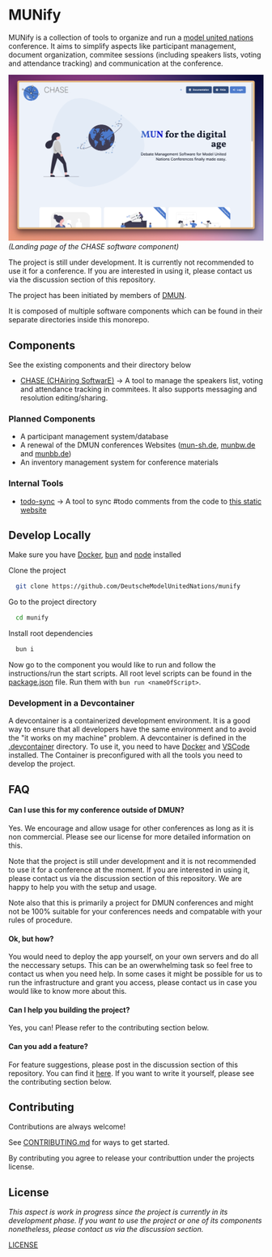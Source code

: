 # MUNify

MUNify is a collection of tools to organize and run a [model united nations](https://en.wikipedia.org/wiki/Model_United_Nations) conference. It aims to simplify aspects like participant management, document organization, commitee sessions (including speakers lists, voting and attendance tracking) and communication at the conference.

![munify](./screenshots/chase_landing_page.png)
*(Landing page of the CHASE software component)*

The project is still under development. It is currently not recommended to use it for a conference. If you are interested in using it, please contact us via the discussion section of this repository.

The project has been initiated by members of [DMUN](https://de.wikipedia.org/wiki/Deutsche_Model_United_Nations).

It is composed of multiple software components which can be found in their separate directories inside this monorepo.

## Components

See the existing components and their directory below

- [CHASE (CHAiring SoftwarE)](./chase) -> A tool to manage the speakers list, voting and attendance tracking in commitees. It also supports messaging and resolution editing/sharing.

### Planned Components

- A participant management system/database
- A renewal of the DMUN conferences Websites ([mun-sh.de](https://mun-sh.de), [munbw.de](https://munbw.de) and [munbb.de](https://mun-bb.de))
- An inventory management system for conference materials

### Internal Tools

- [todo-sync](./todo-sync) -> A tool to sync #todo comments from the code to [this static website](https://deutschemodelunitednations.github.io/munify/)

## Develop Locally

Make sure you have [Docker](https://www.docker.com/get-started/), [bun](https://bun.sh/) and [node](https://nodejs.org/en/download/current) installed

Clone the project

```bash
  git clone https://github.com/DeutscheModelUnitedNations/munify
```

Go to the project directory

```bash
  cd munify
```

Install root dependencies

```bash
  bun i
```

Now go to the component you would like to run and follow the instructions/run the start scripts.
All root level scripts can be found in the [package.json](./package.json) file. Run them with `bun run <nameOfScript>`.

### Development in a Devcontainer
A devcontainer is a containerized development environment. It is a good way to ensure that all developers have the same environment and to avoid the "it works on my machine" problem. A devcontainer is defined in the [.devcontainer](./.devcontainer) directory. To use it, you need to have [Docker](https://www.docker.com/get-started/) and [VSCode](https://code.visualstudio.com/) installed. The Container is preconfigured with all the tools you need to develop the project.

## FAQ

#### Can I use this for my conference outside of DMUN?

Yes. We encourage and allow usage for other conferences as long as it is non commercial. Please see our license for more detailed information on this.

Note that the project is still under development and it is not recommended to use it for a conference at the moment. If you are interested in using it, please contact us via the discussion section of this repository. We are happy to help you with the setup and usage.

Note also that this is primarily a project for DMUN conferences and might not be 100% suitable for your conferences needs and compatable with your rules of procedure.

#### Ok, but how?

You would need to deploy the app yourself, on your own servers and do all the neccessary setups. This can be an owerwhelming task so feel free to contact us when you need help. In some cases it might be possible for us to run the infrastructure and grant you access, please contact us in case you would like to know more about this.

#### Can I help you building the project?

Yes, you can! Please refer to the contributing section below.

#### Can you add a feature?

For feature suggestions, please post in the discussion section of this repository. You can find it [here](https://github.com/DeutscheModelUnitedNations/munify/discussions). If you want to write it yourself, please see the contributing section below.

## Contributing

Contributions are always welcome!

See [CONTRIBUTING.md](./CONTRIBUTING.md) for ways to get started.

By contributing you agree to release your contributtion under the projects license.

## License

*This aspect is work in progress since the project is currently in its development phase. If you want to use the project or one of its components nonetheless, please contact us via the discussion section.*

[LICENSE](./LICENSE.md)

